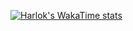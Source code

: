 [![Harlok's WakaTime stats](https://github-readme-stats.vercel.app/api/wakatime?username=zoyern)](https://github.com/anuraghazra/github-readme-stats)
